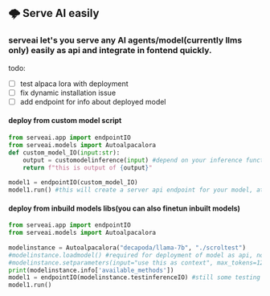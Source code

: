 ## 🌩️ Serve AI easily
### serveai let's you serve any AI agents/model(currently llms only) easily as api and integrate in fontend quickly.
todo:
- [ ] test alpaca lora with deployment
- [ ] fix dynamic installation issue
- [ ] add endpoint for info about deployed model
#### deploy from custom model script
```py
from serveai.app import endpointIO
from serveai.models import Autoalpacalora
def custom_model_IO(input:str):
    output = customodelinference(input) #depend on your inference function, just need to return string output from it.
    return f"this is output of {output}"
    
model1 = endpointIO(custom_model_IO)
model1.run() #this will create a server api endpoint for your model, at http://0.0.0.0:8000 see terminal logs for more info about endpoints
```
#### deploy from inbuild models libs(you can also finetun inbuilt models)
```py
from serveai.app import endpointIO
from serveai.models import Autoalpacalora
    
modelinstance = Autoalpacalora("decapoda/llama-7b", "./scroltest")
#modelinstance.loadmodel() #required for deployment of model as api, not required during finetuning.
#modelinstance.setparameters(input="use this as context", max_tokens=128, top_p=12, top_k=40) #optional, look into .info['available_methods']['setparameters'] for more details.
print(modelinstance.info['available_methods'])
model1 = endpointIO(modelinstance.testinferenceIO) #still some testing to do in actual alpaca inferneceIO.
model1.run()
```

